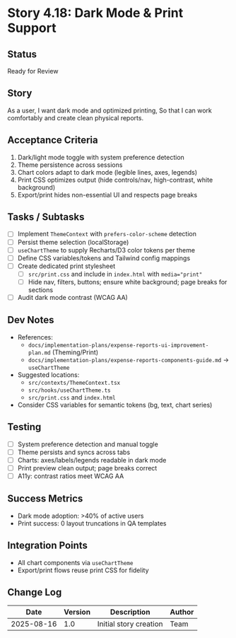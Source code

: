 # Story 4.18: Dark Mode & Print Support

## Status
Ready for Review

## Story
As a user,
I want dark mode and optimized printing,
So that I can work comfortably and create clean physical reports.

## Acceptance Criteria
1. Dark/light mode toggle with system preference detection
2. Theme persistence across sessions
3. Chart colors adapt to dark mode (legible lines, axes, legends)
4. Print CSS optimizes output (hide controls/nav, high-contrast, white background)
5. Export/print hides non-essential UI and respects page breaks

## Tasks / Subtasks
- [ ] Implement `ThemeContext` with `prefers-color-scheme` detection
- [ ] Persist theme selection (localStorage)
- [ ] `useChartTheme` to supply Recharts/D3 color tokens per theme
- [ ] Define CSS variables/tokens and Tailwind config mappings
- [ ] Create dedicated print stylesheet
  - [ ] `src/print.css` and include in `index.html` with `media="print"`
  - [ ] Hide nav, filters, buttons; ensure white background; page breaks for sections
- [ ] Audit dark mode contrast (WCAG AA)

## Dev Notes
- References:
  - `docs/implementation-plans/expense-reports-ui-improvement-plan.md` (Theming/Print)
  - `docs/implementation-plans/expense-reports-components-guide.md` → `useChartTheme`
- Suggested locations:
  - `src/contexts/ThemeContext.tsx`
  - `src/hooks/useChartTheme.ts`
  - `src/print.css` and `index.html`
- Consider CSS variables for semantic tokens (bg, text, chart series)

## Testing
- [ ] System preference detection and manual toggle
- [ ] Theme persists and syncs across tabs
- [ ] Charts: axes/labels/legends readable in dark mode
- [ ] Print preview clean output; page breaks correct
- [ ] A11y: contrast ratios meet WCAG AA

## Success Metrics
- Dark mode adoption: >40% of active users
- Print success: 0 layout truncations in QA templates

## Integration Points
- All chart components via `useChartTheme`
- Export/print flows reuse print CSS for fidelity

## Change Log
| Date | Version | Description | Author |
|------|---------|-------------|--------|
| 2025-08-16 | 1.0 | Initial story creation | Team |
